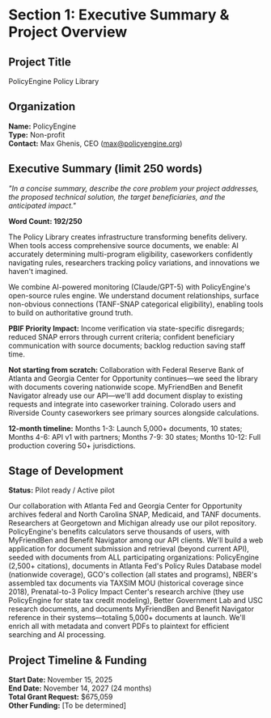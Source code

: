 # Section 1: Executive Summary & Project Overview

## Project Title
PolicyEngine Policy Library

## Organization
**Name:** PolicyEngine  
**Type:** Non-profit  
**Contact:** Max Ghenis, CEO (max@policyengine.org)

## Executive Summary (limit 250 words)
*"In a concise summary, describe the core problem your project addresses, the proposed technical solution, the target beneficiaries, and the anticipated impact."*

**Word Count: 192/250**

The Policy Library creates infrastructure transforming benefits delivery. When tools access comprehensive source documents, we enable: AI accurately determining multi-program eligibility, caseworkers confidently navigating rules, researchers tracking policy variations, and innovations we haven't imagined.

We combine AI-powered monitoring (Claude/GPT-5) with PolicyEngine's open-source rules engine. We understand document relationships, surface non-obvious connections (TANF-SNAP categorical eligibility), enabling tools to build on authoritative ground truth.

**PBIF Priority Impact:** Income verification via state-specific disregards; reduced SNAP errors through current criteria; confident beneficiary communication with source documents; backlog reduction saving staff time.

**Not starting from scratch:** Collaboration with Federal Reserve Bank of Atlanta and Georgia Center for Opportunity continues—we seed the library with documents covering nationwide scope. MyFriendBen and Benefit Navigator already use our API—we'll add document display to existing requests and integrate into caseworker training. Colorado users and Riverside County caseworkers see primary sources alongside calculations.

**12-month timeline:** Months 1-3: Launch 5,000+ documents, 10 states; Months 4-6: API v1 with partners; Months 7-9: 30 states; Months 10-12: Full production covering 50+ jurisdictions.

## Stage of Development
**Status:** Pilot ready / Active pilot

Our collaboration with Atlanta Fed and Georgia Center for Opportunity archives federal and North Carolina SNAP, Medicaid, and TANF documents. Researchers at Georgetown and Michigan already use our pilot repository. PolicyEngine's benefits calculators serve thousands of users, with MyFriendBen and Benefit Navigator among our API clients. We'll build a web application for document submission and retrieval (beyond current API), seeded with documents from ALL participating organizations: PolicyEngine (2,500+ citations), documents in Atlanta Fed's Policy Rules Database model (nationwide coverage), GCO's collection (all states and programs), NBER's assembled tax documents via TAXSIM MOU (historical coverage since 2018), Prenatal-to-3 Policy Impact Center's research archive (they use PolicyEngine for state tax credit modeling), Better Government Lab and USC research documents, and documents MyFriendBen and Benefit Navigator reference in their systems—totaling 5,000+ documents at launch. We'll enrich all with metadata and convert PDFs to plaintext for efficient searching and AI processing.

## Project Timeline & Funding
**Start Date:** November 15, 2025  
**End Date:** November 14, 2027 (24 months)  
**Total Grant Request:** $675,059  
**Other Funding:** [To be determined]